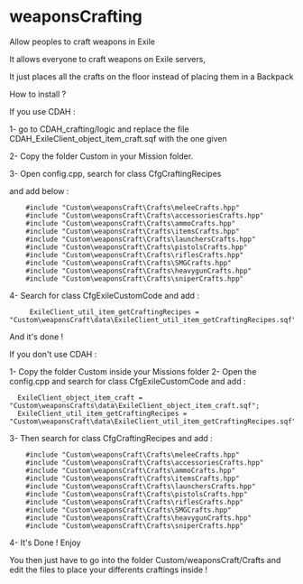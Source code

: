# weaponsCrafting
Allow peoples to craft weapons in Exile

It allows everyone to craft weapons on Exile servers,

It just places all the crafts on the floor instead of placing them in a Backpack 



How to install ?


If you use CDAH :

1- go to CDAH_crafting/logic and replace the file CDAH_ExileClient_object_item_craft.sqf with the one given

2- Copy the folder Custom in your Mission folder.

3- Open config.cpp, search for class CfgCraftingRecipes

and add below : 

        #include "Custom\weaponsCraft\Crafts\meleeCrafts.hpp"
        #include "Custom\weaponsCraft\Crafts\accessoriesCrafts.hpp"
        #include "Custom\weaponsCraft\Crafts\ammoCrafts.hpp"
        #include "Custom\weaponsCraft\Crafts\itemsCrafts.hpp"
        #include "Custom\weaponsCraft\Crafts\launchersCrafts.hpp"
        #include "Custom\weaponsCraft\Crafts\pistolsCrafts.hpp"
        #include "Custom\weaponsCraft\Crafts\riflesCrafts.hpp"
        #include "Custom\weaponsCraft\Crafts\SMGCrafts.hpp"
        #include "Custom\weaponsCraft\Crafts\heavygunCrafts.hpp"
        #include "Custom\weaponsCraft\Crafts\sniperCrafts.hpp"
       
4- Search for class CfgExileCustomCode and add :

         ExileClient_util_item_getCraftingRecipes = "Custom\weaponsCraft\data\ExileClient_util_item_getCraftingRecipes.sqf";

And it's done ! 


If you don't use CDAH :

1- Copy the folder Custom inside your Missions folder
2- Open the config.cpp and search for class CfgExileCustomCode and add :

      ExileClient_object_item_craft = "Custom\weaponsCrafts\data\ExileClient_object_item_craft.sqf";
      ExileClient_util_item_getCraftingRecipes = "Custom\weaponsCraft\data\ExileClient_util_item_getCraftingRecipes.sqf";
      
3- Then search for class CfgCraftingRecipes and add : 

        #include "Custom\weaponsCraft\Crafts\meleeCrafts.hpp"
        #include "Custom\weaponsCraft\Crafts\accessoriesCrafts.hpp"
        #include "Custom\weaponsCraft\Crafts\ammoCrafts.hpp"
        #include "Custom\weaponsCraft\Crafts\itemsCrafts.hpp"
        #include "Custom\weaponsCraft\Crafts\launchersCrafts.hpp"
        #include "Custom\weaponsCraft\Crafts\pistolsCrafts.hpp"
        #include "Custom\weaponsCraft\Crafts\riflesCrafts.hpp"
        #include "Custom\weaponsCraft\Crafts\SMGCrafts.hpp"
        #include "Custom\weaponsCraft\Crafts\heavygunCrafts.hpp"
        #include "Custom\weaponsCraft\Crafts\sniperCrafts.hpp"

4- It's Done ! Enjoy

         
You then just have to go into the folder Custom/weaponsCraft/Crafts and edit the files to place your differents craftings inside !

